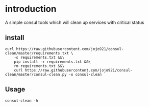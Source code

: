# introduction

A simple consul tools which will clean up services with critical status

## install
```
curl https://raw.githubusercontent.com/jojo921/consul-clean/master/requirements.txt \
    -o requirements.txt &&\
    pip install -r requirements.txt &&\
    rm requirements.txt &&\
    curl https://raw.githubusercontent.com/jojo921/consul-clean/master/consul-clean.py -o consul-clean

```
## Usage
```
consul-clean -h
```
